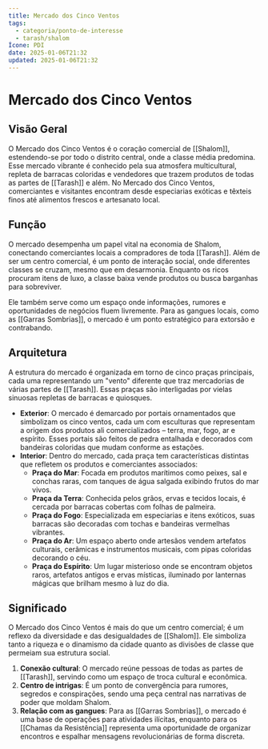 ```yaml
---
title: Mercado dos Cinco Ventos
tags:
  - categoria/ponto-de-interesse
  - tarash/shalom
Ícone: PDI
date: 2025-01-06T21:32
updated: 2025-01-06T21:32
---
```


# Mercado dos Cinco Ventos

## Visão Geral

O Mercado dos Cinco Ventos é o coração comercial de [[Shalom]], estendendo-se por todo o distrito central, onde a classe média predomina. Esse mercado vibrante é conhecido pela sua atmosfera multicultural, repleta de barracas coloridas e vendedores que trazem produtos de todas as partes de [[Tarash]] e além. No Mercado dos Cinco Ventos, comerciantes e visitantes encontram desde especiarias exóticas e têxteis finos até alimentos frescos e artesanato local.

## Função

O mercado desempenha um papel vital na economia de Shalom, conectando comerciantes locais a compradores de toda [[Tarash]]. Além de ser um centro comercial, é um ponto de interação social, onde diferentes classes se cruzam, mesmo que em desarmonia. Enquanto os ricos procuram itens de luxo, a classe baixa vende produtos ou busca barganhas para sobreviver.

Ele também serve como um espaço onde informações, rumores e oportunidades de negócios fluem livremente. Para as gangues locais, como as [[Garras Sombrias]], o mercado é um ponto estratégico para extorsão e contrabando.

## Arquitetura

A estrutura do mercado é organizada em torno de cinco praças principais, cada uma representando um "vento" diferente que traz mercadorias de várias partes de [[Tarash]]. Essas praças são interligadas por vielas sinuosas repletas de barracas e quiosques.

- **Exterior**: O mercado é demarcado por portais ornamentados que simbolizam os cinco ventos, cada um com esculturas que representam a origem dos produtos ali comercializados – terra, mar, fogo, ar e espírito. Esses portais são feitos de pedra entalhada e decorados com bandeiras coloridas que mudam conforme as estações.
- **Interior**: Dentro do mercado, cada praça tem características distintas que refletem os produtos e comerciantes associados:
    - **Praça do Mar**: Focada em produtos marítimos como peixes, sal e conchas raras, com tanques de água salgada exibindo frutos do mar vivos.
    - **Praça da Terra**: Conhecida pelos grãos, ervas e tecidos locais, é cercada por barracas cobertas com folhas de palmeira.
    - **Praça do Fogo**: Especializada em especiarias e itens exóticos, suas barracas são decoradas com tochas e bandeiras vermelhas vibrantes.
    - **Praça do Ar**: Um espaço aberto onde artesãos vendem artefatos culturais, cerâmicas e instrumentos musicais, com pipas coloridas decorando o céu.
    - **Praça do Espírito**: Um lugar misterioso onde se encontram objetos raros, artefatos antigos e ervas místicas, iluminado por lanternas mágicas que brilham mesmo à luz do dia.

## Significado

O Mercado dos Cinco Ventos é mais do que um centro comercial; é um reflexo da diversidade e das desigualdades de [[Shalom]]. Ele simboliza tanto a riqueza e o dinamismo da cidade quanto as divisões de classe que permeiam sua estrutura social.

1. **Conexão cultural**: O mercado reúne pessoas de todas as partes de [[Tarash]], servindo como um espaço de troca cultural e econômica.
2. **Centro de intrigas**: É um ponto de convergência para rumores, segredos e conspirações, sendo uma peça central nas narrativas de poder que moldam Shalom.
3. **Relação com as gangues**: Para as [[Garras Sombrias]], o mercado é uma base de operações para atividades ilícitas, enquanto para os [[Chamas da Resistência]] representa uma oportunidade de organizar encontros e espalhar mensagens revolucionárias de forma discreta.
